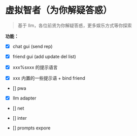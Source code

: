 # 虚拟智者（为你解疑答惑）

> 基于 llm，各位前贤为你解疑答惑，更多娱乐方式等你探索

**功能：**

- [x] chat gui (send rep)

- [x] friend gui (add update del list)

- [x] xxx%sxxx 的提示语言

- [x] xxx 内置的一些提示语 + bind friend

- [] pwa

- [x] llm adapter

- [] net

- [] inter

- [] prompts expore

